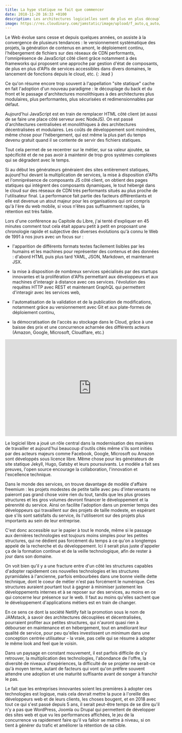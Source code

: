 ```yaml
---
title: La hype statique ne fait que commencer
date: 2018-11-20 16:33 +0100
description: Les architectures logicielles sont de plus en plus découplées et modulaires, et permettent de générer des applications web performantes à moindre coût.
image: https://res.cloudinary.com/jamstatic/image/upload/f_auto,q_auto/v1542901110/hype-statique.png
---
```


Le Web évolue sans cesse et depuis quelques années, on assiste à la convergence
de plusieurs tendances : le versionnement systématique des projets, la
génération de contenus en amont, le déploiement continu,  l'hébergement de
fichiers sur des réseaux de CDN performants, l'omniprésence de JavaScript côté
client grâce notamment à des frameworks qui proposent une approche par gestion
d'état de composants, de plus en plus d'APIs de services accessibles dans divers
domaines, le lancement de fonctions depuis le cloud, etc.
{: .lead }

Ce qu'on résume encore trop souvent à l'appellation "site statique" cache en
fait l'adoption d'un nouveau paradigme : le découplage du back et du front et le
passage d'architectures monolithiques à des architectures plus modulaires, plus
performantes, plus sécurisées et redimensionnables par défaut.

Aujourd'hui JavaScript est en train de remplacer HTML côté client (et aussi de
se faire une place côté serveur avec NodeJS). On est passé d'architectures
centralisées et monolithiques à des architectures décentralisées et modulaires.
Les coûts de développement sont moindres, même chose pour l'hébergement, qui est
même la plus part du temps devenu gratuit quand il se contente de servir des
fichiers statiques.

Tout cela permet de se recentrer sur le métier, sur sa valeur ajoutée, sa
spécificité et de ne pas avoir à maintenir de trop gros systèmes complexes qui
se dégradent avec le temps.

Si au début les générateurs généraient des sites entièrement statiques,
aujourd'hui devant la multiplication de services, la mise à disposition d'APIs
et l'omniprésence de composants JS côté client, on obtient des pages statiques
qui intègrent des composants dynamiques, le tout hébergé dans le cloud sur des
réseaux de CDN très performants situés au plus proche de l'utilisateur final. La
performance fait partie des facteurs différentiants et elle est devenue un atout
majeur pour les organisations qui ont compris qu'à l'ère du web mobile, si vous
n'êtes pas suffisamment rapides, la rétention est très faible.

Lors d'une conférence au Capitole du Libre, j'ai tenté d'expliquer en 45 minutes
comment tout cela était apparu petit à petit en proposant une chronologie rapide
et subjective des diverses évolutions qu'à connu le Web de 1991 à nos jours avec
un focus sur :

 - l'apparition de différents formats textes facilement lisibles par les humains
   et les machines pour représenter des contenus et des données : d'abord HTML
   puis plus tard YAML, JSON, Markdown, et maintenant JSX.

 - la mise à disposition de nombreux services spécialisés par des startups
   innovantes et la prolifération d'APIs permettant aux développeurs et aux
   machines d'interagir à distance avec ces services. l'évolution des requêtes HTTP
   avec REST et maintenant GraphQL qui permettent d'interagir avec les services
   web,

 - l'automatisation de la validation et de la publication de modifications,
   notamment grâce au versionnement avec Git et aux plate-formes de déploiement
   continu,

 - la démocratisation de l'accès au stockage dans le Cloud, grâce à une
   baisse des prix et une concurrence acharnée des différents acteurs (Amazon,
   Google, Microsoft, Cloudflare, etc.)


<iframe width="560" height="315" src="https://www.youtube-nocookie.com/embed/44YQNMYeo_E" frameborder="0" allow="accelerometer; autoplay; encrypted-media; gyroscope; picture-in-picture" allowfullscreen></iframe>

Le logiciel libre a joué un rôle central dans la modernisation des manières de
travailler et aujourd'hui beaucoup d'outils cités même s'ils sont initiés par
des acteurs majeurs comme Facebook, Google, Microsoft ou Amazon sont développés
sous licence libre. Même chose pour les générateurs de site statique Jekyll,
Hugo, Gatsby et leurs poursuivants. Le modèle a fait ses preuves, l'open source
encourage la collaboration, l'innovation et l'excellence technique.

Dans le monde des services, on trouve davantage de modèle d'affaire freemium :
les projets modestes de petite taille avec peu d'intervenants ne paieront pas
grand chose voire rien du tout, tandis que les plus grosses structures et les
gros volumes devront financer le développement et la pérennité du service. Ainsi
on facilite l'adoption dans un premier temps des développeurs qui travaillent
sur des projets de taille modeste, en espérant que s'ils sont satisfaits du
service, ils l'utiliseront sur des projets plus importants au sein de leur
entreprise.

C'est donc accessible sur le papier à tout le monde, même si le passage aux
dernières technologies est toujours moins simples pour les petites structures,
qui ne dédient pas forcément du temps à ce qu'on a longtemps appelé de la
recherche et du développement. Ici il serait plus juste d'appeler ça de la
formation continue et de la veille technologique, afin de rester à jour dans son
domaine.

On voit bien qu'il y a une fracture entre d'un côté les structures capables
d'adopter rapidement ces nouvelles technologies et les structures pyramidales à
l'ancienne, parfois embourbées dans une bonne vieille dette technique, dont le
coeur de métier n'est pas forcément le numérique. Ces structures auraient
pourtant tout à gagner à minimiser justement les développements internes et à se
reposer sur des services, au moins en ce qui concerne leur présence sur le web.
Il faut au moins qu'elles sachent que le développement d'applications métiers
est en train de changer.

En ce sens ce dont la société Netlify fait la promotion sous le nom de JAMstack, à
savoir des architectures découplées et décentralisées, pourraient profiter aux
petites structures, qui n'auront quasi rien à débourser en maintenance et en
hébergement, tout en améliorant leur qualité de service, pour peu qu'elles
investissent un minimum dans une conception centrée utilisateur - la vraie, pas
celle qui se résume à adopter le même look and feel que le voisin.

Dans un paysage en constant mouvement, il est parfois difficile de s'y
retrouver, la multiplication des technologies, l'abondance de l'offre, la
diversité de niveaux d'expériences, la difficulté de se projeter ne serait-ce
qu'à moyen terme, autant de facteurs qui vont qu'on préfère souvent attendre une
adoption et une maturité suffisante avant de songer à franchir le pas.

Le fait que les entreprises innovantes soient les premières à adopter ces
technologies est logique, mais cela devrait mettre la puce à l'oreille des
développeurs web et de leurs clients, les choses bougent, et en 2018 avec tout
ce qui s'est passé depuis 5 ans, il serait peut-être temps de se dire qu'il n'y
a pas que WordPress, Joomla ou Drupal qui permettent de développer des sites web
et que vu les performances affichées, le jeu de la concurrence va rapidement
faire qu'il va falloir se mettre à niveau, si on tient à générer du trafic et
améliorer la rétention de sa cible.
